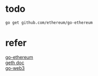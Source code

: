 # todo




```
go get github.com/ethereum/go-ethereum
```


# refer
   
[go-ethereum](https://github.com/ethereum/go-ethereum)         
[geth doc](https://geth.ethereum.org/docs)  
[go-web3](https://github.com/chenzhijie/go-web3) 